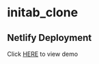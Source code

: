 # initab_clone

## Netlify Deployment

Click [HERE](https://agitated-goldberg-aba954.netlify.com/) to view demo
